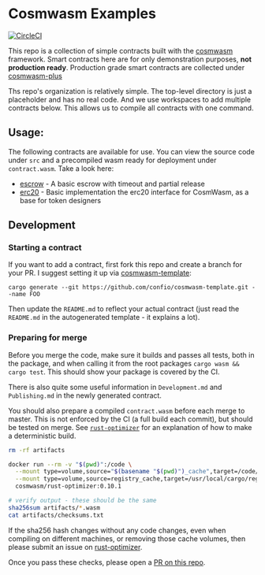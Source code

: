 # Cosmwasm Examples

[![CircleCI](https://circleci.com/gh/confio/cosmwasm-examples/tree/master.svg?style=shield)](https://circleci.com/gh/confio/cosmwasm-examples/tree/master)

This repo is a collection of simple contracts built with the
[cosmwasm](https://github.com/confio/cosmwasm) framework.
Smart contracts here are for only demonstration purposes, **not production ready**. 
Production grade smart contracts are collected under [cosmwasm-plus](https://github.com/CosmWasm/cosmwasm-plus)

Ths repo's organization is relatively simple. The top-level directory is just a placeholder
and has no real code. And we use workspaces to add multiple contracts below.
This allows us to compile all contracts with one command.

## Usage:

The following contracts are available for use. You can view the source code under `src`
and a precompiled wasm ready for deployment under `contract.wasm`. Take a look here:

* [escrow](https://github.com/CosmWasm/cosmwasm-examples/tree/master/escrow) - A basic escrow with timeout and partial release
* [erc20](https://github.com/CosmWasm/cosmwasm-examples/tree/master/erc20) - Basic implementation the erc20 interface for CosmWasm, as a base for token designers

## Development

### Starting a contract

If you want to add a contract, first fork this repo and create a branch for your PR.
I suggest setting it up via [cosmwasm-template](https://github.com/confio/cosmwasm-template):

`cargo generate --git https://github.com/confio/cosmwasm-template.git --name FOO`

Then update the `README.md` to reflect your actual contract (just read the `README.md` in the autogenerated
template - it explains a lot).

### Preparing for merge

Before you merge the code, make sure it builds and passes all tests, both in the package,
and when calling it from the root packages `cargo wasm && cargo test`. This should
show your package is covered by the CI.

There is also quite some useful information in `Development.md` and `Publishing.md` in the newly generated
contract.

You should also prepare a compiled `contract.wasm` before each merge to master.
This is not enforced by the CI (a full build each commit), but should be tested
on merge. See [`rust-optimizer`](https://github.com/CosmWasm/rust-optimizer/blob/master/README.md#usage)
for an explanation of how to make a deterministic build.

```sh
rm -rf artifacts

docker run --rm -v "$(pwd)":/code \
  --mount type=volume,source="$(basename "$(pwd)")_cache",target=/code/target \
  --mount type=volume,source=registry_cache,target=/usr/local/cargo/registry \
  cosmwasm/rust-optimizer:0.10.1

# verify output - these should be the same
sha256sum artifacts/*.wasm
cat artifacts/checksums.txt
```

If the sha256 hash changes without any code changes, even when compiling on different machines,
or removing those cache volumes, then please submit an issue on [rust-optimizer](https://github.com/CosmWasm/rust-optimizer).

Once you pass these checks, please open a [PR on this repo](https://github.com/CosmWasm/cosmwasm-examples/pulls).
